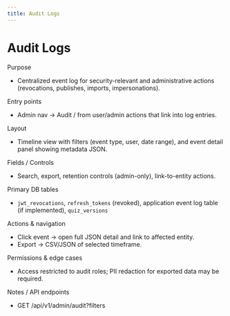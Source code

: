 ```yaml
---
title: Audit Logs
---
```


# Audit Logs

Purpose
- Centralized event log for security-relevant and administrative actions (revocations, publishes, imports, impersonations).

Entry points
- Admin nav -> Audit / from user/admin actions that link into log entries.

Layout
- Timeline view with filters (event type, user, date range), and event detail panel showing metadata JSON.

Fields / Controls
- Search, export, retention controls (admin-only), link-to-entity actions.

Primary DB tables
- `jwt_revocations`, `refresh_tokens` (revoked), application event log table (if implemented), `quiz_versions`

Actions & navigation
- Click event -> open full JSON detail and link to affected entity.
- Export -> CSV/JSON of selected timeframe.

Permissions & edge cases
- Access restricted to audit roles; PII redaction for exported data may be required.

Notes / API endpoints
- GET /api/v1/admin/audit?filters
